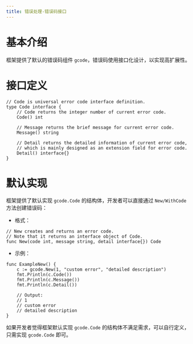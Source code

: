 ```yaml
---
title: 错误处理-错误码接口
---
```


# 基本介绍

框架提供了默认的错误码组件 `gcode`，错误码使用接口化设计，以实现高扩展性。

# 接口定义

```
// Code is universal error code interface definition.
type Code interface {
	// Code returns the integer number of current error code.
	Code() int

	// Message returns the brief message for current error code.
	Message() string

	// Detail returns the detailed information of current error code,
	// which is mainly designed as an extension field for error code.
	Detail() interface{}
}
```

# 默认实现

框架提供了默认实现 `gcode.Code` 的结构体，开发者可以直接通过 `New/WithCode` 方法创建错误码：

- 格式：









```
// New creates and returns an error code.
// Note that it returns an interface object of Code.
func New(code int, message string, detail interface{}) Code
```

- 示例：









```
func ExampleNew() {
  	c := gcode.New(1, "custom error", "detailed description")
  	fmt.Println(c.Code())
  	fmt.Println(c.Message())
  	fmt.Println(c.Detail())

  	// Output:
  	// 1
  	// custom error
  	// detailed description
}
```


如果开发者觉得框架默认实现 `gcode.Code` 的结构体不满足需求，可以自行定义，只需实现 `gcode.Code` 即可。